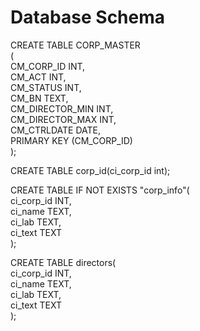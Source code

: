# Database Schema  
CREATE TABLE CORP_MASTER  
(  
    CM_CORP_ID INT,  
    CM_ACT INT,  
    CM_STATUS INT,  
    CM_BN TEXT,  
    CM_DIRECTOR_MIN INT,  
    CM_DIRECTOR_MAX INT,  
    CM_CTRLDATE DATE,  
    PRIMARY KEY (CM_CORP_ID)  
);  


CREATE TABLE corp_id(ci_corp_id int);  

CREATE TABLE IF NOT EXISTS "corp_info"(  
  ci_corp_id INT,  
  ci_name TEXT,  
  ci_lab TEXT,  
  ci_text TEXT  
);  

CREATE TABLE directors(  
  ci_corp_id INT,  
  ci_name TEXT,  
  ci_lab TEXT,  
  ci_text TEXT  
);  
